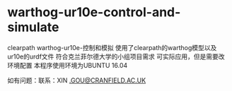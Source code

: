 # warthog-ur10e-control-and-simulate
clearpath warthog-ur10e-控制和模拟
使用了clearpath的warthog模型以及ur10e的urdf文件
符合克兰菲尔德大学的小组项目需求
可实际应用，但是需要改环境配置
本程序使用环境为UBUNTU 16.04

如有问题：联系：XIN .GOU@CRANFIELD.AC.UK
